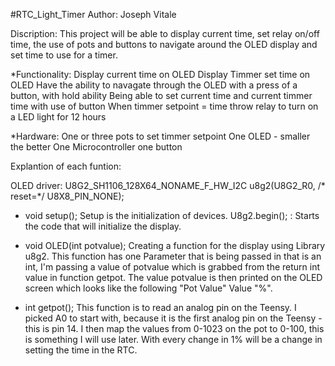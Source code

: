 #RTC_Light_Timer
Author: Joseph Vitale

Discription: This project will be able to display current time, set relay on/off time, the use of pots and buttons to navigate around the OLED display and set time to use for a timer.

*Functionality:
    Display current time on OLED
    Display Timmer set time on OLED
    Have the ability to navagate through the OLED with a press of a button, with hold ability
    Being able to set current time and current timmer time with use of button
    When timmer setpoint = time throw relay to turn on a LED light for 12 hours

*Hardware:
    One or three pots to set timmer setpoint
    One OLED - smaller the better
    One Microcontroller 
    one button
    
Explantion of each funtion:

OLED driver:
U8G2_SH1106_128X64_NONAME_F_HW_I2C u8g2(U8G2_R0, /* reset=*/ U8X8_PIN_NONE);


* void setup();
    Setup is the initialization of devices. 
        U8g2.begin(); : Starts the code that will initialize the display.

* void OLED(int potvalue); 
    Creating a function for the display using Library u8g2. This function has one Parameter that is being passed in that is an int, I'm passing a value of potvalue which is grabbed from the return int value in function getpot. The value potvalue is then printed on the OLED screen which looks like the following "Pot Value" Value "%".

* int getpot(); 
    This function is to read an analog pin on the Teensy. I picked A0 to start with, because it is the first analog pin on the Teensy - this is pin 14. I then map the values from 0-1023 on the pot to 0-100, this is something I will use later. With every change in 1% will be a change in setting the time in the RTC. 
